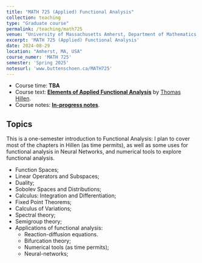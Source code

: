 ```yaml
---
title: "MATH 725 (Applied) Functional Analysis"
collection: teaching
type: "Graduate course"
permalink: /teaching/math725
venue: "University of Massachusetts Amherst, Department of Mathematics and Statistics"
excerpt: 'MATH 725 (Applied) Functional Analysis'
date: 2024-08-29
location: "Amherst, MA, USA"
course_numer: 'MATH 725'
semester: 'Spring 2025'
notesurl: 'www.buttenschoen.ca/MATH725'
---
```



* Course time: **TBA**
* Course text: [**Elements of Applied Functional Analysis**](https://www.math.ualberta.ca/~thillen/FA-book-June2023.pdf) by [Thomas Hillen](https://www.math.ualberta.ca/~thillen).
* Course notes: [**In-progress notes**](https://www.buttenschoen.ca/MATH725).

## Topics

This is a one-semester introduction to Functional Analysis: I plan to cover most of the chapters in Hillen (as time permits), as well as some uses for functional analysis in Neural Networks, and numerical tools to explore functional analysis.


* Function Spaces;
* Linear Operators and Subspaces;
* Duality;
* Sobolev Spaces and Distributions;
* Calculus: Integration and Differentiation;
* Fixed Point Theorems;
* Calculus of Variations;
* Spectral theory;
* Semigroup theory;
* Applications of functional analysis:
    * Reaction-diffusion equations.
    * Bifurcation theory;
    * Numerical tools (as time permits);
    * Neural-networks;



